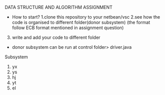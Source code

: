 DATA STRUCTURE AND ALGORITHM ASSIGNMENT
* How to start?
1.clone this repository to your netbean/vsc
2.see how the code is organised to different folder(donor subsystem) (the format follow ECB format mentioned in assignment question)
3. write and add your code to different folder

* donor subsystem can be run at control folder> driver.java

Subsystem
1. yx
2. ys
3. hj
4. yt
5. el
